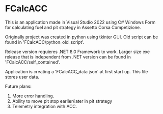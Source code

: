 # FCalcACC

This is an application made in Visual Studio 2022 using C# Windows Form for calculating fuel and pit strategy in Assetto Corsa Competizione. 

Originally project was created in python using tkinter GUI. Old script can be found in 'FCalcACC\python_old_script'.

Release version requieres .NET 8.0 Framework to work. Larger size exe release that is independent from .NET version can be found in 'FCalcACC/self_contained'.

Application is creating a 'FCalcACC_data.json' at first start up. This file stores user data.

Future plans:
1. More error handling.
2. Ability to move pit stop earlier/later in pit strategy
3. Telemetry integration with ACC.
